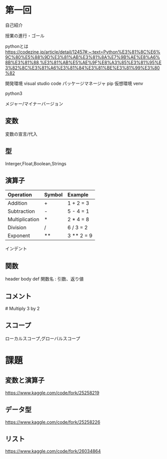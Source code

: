 # 第一回

自己紹介

授業の進行・ゴール

pythonとは
https://codezine.jp/article/detail/12457#:~:text=Python%E3%81%8C%E6%9C%80%E5%88%9D%E3%81%AB%E3%81%8A%E7%9B%AE%E8%A6%8B%E3%81%88,%E3%81%AB%E5%AE%9F%E8%A3%85%E3%81%95%E3%82%8C%E3%81%A6%E3%81%84%E3%81%BE%E3%81%99%E3%80%82


開発環境
visual studio code
パッケージマネージャ
pip
仮想環境
venv

python3

メジャー/マイナーバージョン

## 変数
変数の宣言/代入

## 型
Interger,Float,Boolean,Strings

## 演算子

| Operation          | Symbol | Example    |
| :---               | :---   | :----      |
| Addition           | +      | 1 + 2 = 3  |
| Subtraction        | -      | 5 - 4 = 1  |
| Multiplication     | *      | 2 * 4 = 8  |
| Division           | /      | 6 / 3 = 2  |
| Exponent           | **     | 3 ** 2 = 9 |	

インデント

## 関数
header body
def 関数名 : 引数、返り値

## コメント
\# Multiply 3 by 2

## スコープ
ローカルスコープ,グローバルスコープ

# 課題

## 変数と演算子
https://www.kaggle.com/code/fork/25258219

## データ型
https://www.kaggle.com/code/fork/25258226

## リスト
https://www.kaggle.com/code/fork/26034864
